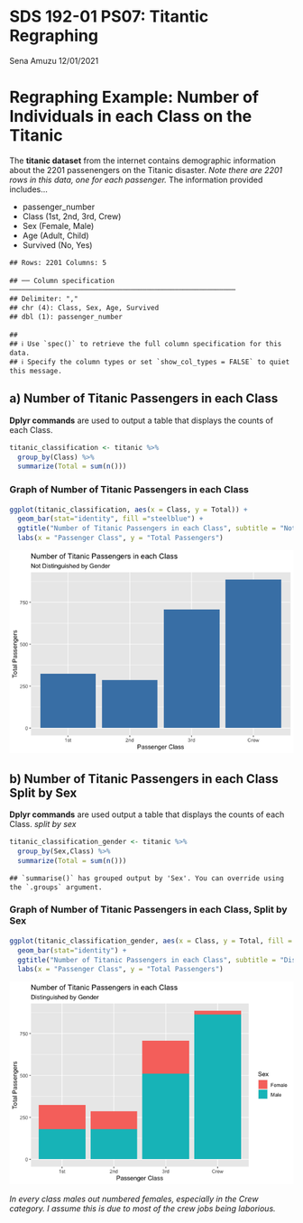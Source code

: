 SDS 192-01 PS07: Titantic Regraphing
================
Sena Amuzu
12/01/2021

# Regraphing Example: Number of Individuals in each Class on the Titanic

The **titanic dataset** from the internet contains demographic
information about the 2201 passenengers on the Titanic disaster. *Note
there are 2201 rows in this data, one for each passenger.* The
information provided includes…

-   passenger\_number
-   Class (1st, 2nd, 3rd, Crew)
-   Sex (Female, Male)
-   Age (Adult, Child)
-   Survived (No, Yes)

<!-- -->

    ## Rows: 2201 Columns: 5

    ## ── Column specification ────────────────────────────────────────────────────────
    ## Delimiter: ","
    ## chr (4): Class, Sex, Age, Survived
    ## dbl (1): passenger_number

    ## 
    ## ℹ Use `spec()` to retrieve the full column specification for this data.
    ## ℹ Specify the column types or set `show_col_types = FALSE` to quiet this message.

## a) Number of Titanic Passengers in each Class

**Dplyr commands** are used to output a table that displays the counts
of each Class.

``` r
titanic_classification <- titanic %>% 
  group_by(Class) %>% 
  summarize(Total = sum(n()))
```

### Graph of Number of Titanic Passengers in each Class

``` r
ggplot(titanic_classification, aes(x = Class, y = Total)) +
  geom_bar(stat="identity", fill ="steelblue") + 
  ggtitle("Number of Titanic Passengers in each Class", subtitle = "Not Distinguished by Gender") + 
  labs(x = "Passenger Class", y = "Total Passengers")
```

![](README_files/figure-gfm/unnamed-chunk-3-1.png)<!-- -->

## b) Number of Titanic Passengers in each Class Split by Sex

**Dplyr commands** are used output a table that displays the counts of
each Class. *split by sex*

``` r
titanic_classification_gender <- titanic %>% 
  group_by(Sex,Class) %>% 
  summarize(Total = sum(n()))
```

    ## `summarise()` has grouped output by 'Sex'. You can override using the `.groups` argument.

### Graph of Number of Titanic Passengers in each Class, Split by Sex

``` r
ggplot(titanic_classification_gender, aes(x = Class, y = Total, fill = Sex)) +
  geom_bar(stat="identity") + 
  ggtitle("Number of Titanic Passengers in each Class", subtitle = "Distinguished by Gender") + 
  labs(x = "Passenger Class", y = "Total Passengers")
```

![](README_files/figure-gfm/unnamed-chunk-5-1.png)<!-- -->

*In every class males out numbered females, especially in the Crew
category. I assume this is due to most of the crew jobs being
laborious.*
